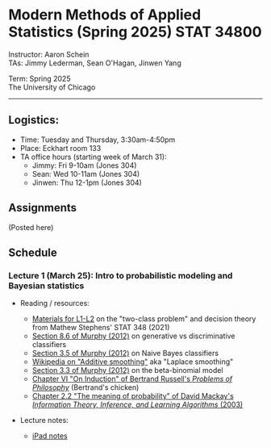 # Modern Methods of Applied Statistics (Spring 2025) STAT 34800
Instructor: Aaron Schein <br>
TAs: Jimmy Lederman, Sean O'Hagan, Jinwen Yang <br>

Term: Spring 2025 <br>
The University of Chicago

---

## Logistics:
- Time: Tuesday and Thursday, 3:30am-4:50pm
- Place: Eckhart room 133
- TA office hours (starting week of March 31): 
    - Jimmy: Fri 9-10am (Jones 304)
    - Sean: Wed 10-11am (Jones 304)
    - Jinwen: Thu 12-1pm (Jones 304)


## Assignments
(Posted here) 


## Schedule

### Lecture 1 (March 25): Intro to probabilistic modeling and Bayesian statistics
- Reading / resources:
    - [Materials for L1-L2](https://dynalist.io/d/ehiGZbaDzYG4q9tJvuCrag3U#z=Hu-cB8VnWnu5IXOgZ-3MaF6C) on the "two-class problem" and decision theory from Mathew Stephens' STAT 348 (2021)
    - [Section 8.6 of Murphy (2012)](https://www.cs.ubc.ca/~murphyk/MLbook/pml-toc-1may12.pdf) on generative vs discriminative classifiers
    - [Section 3.5 of Murphy (2012)](https://www.cs.ubc.ca/~murphyk/MLbook/pml-toc-1may12.pdf) on Naive Bayes classifiers
    - [Wikipedia on "Additive smoothing"](https://en.wikipedia.org/wiki/Additive_smoothing) aka "Laplace smoothing"
    - [Section 3.3 of Murphy (2012)](https://www.cs.ubc.ca/~murphyk/MLbook/pml-toc-1may12.pdf) on the beta-binomial model
    - [Chapter VI "On Induction" of Bertrand Russell's _Problems of Philosophy_](https://www.ditext.com/russell/rus6.html) (Bertrand's chicken)
    - [Chapter 2.2 "The meaning of probability" of David Mackay's _Information Theory, Inference, and Learning Algorithms_ (2003)](https://www.inference.org.uk/itprnn/book.pdf)
    
- Lecture notes: 
    - [iPad notes](https://github.com/aschein/stat_348_2025/blob/main/lecture_materials/ipad_notes/lecture_1.pdf)

